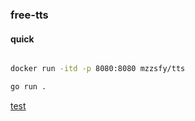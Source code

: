 ### free-tts



#### quick 

```bash

docker run -itd -p 8080:8080 mzzsfy/tts

go run .

```




[test](https://github.com/uk0/free-tts/assets/19545292/56ddd36c-45f0-4ef9-ac20-f08b8c8ed820)

